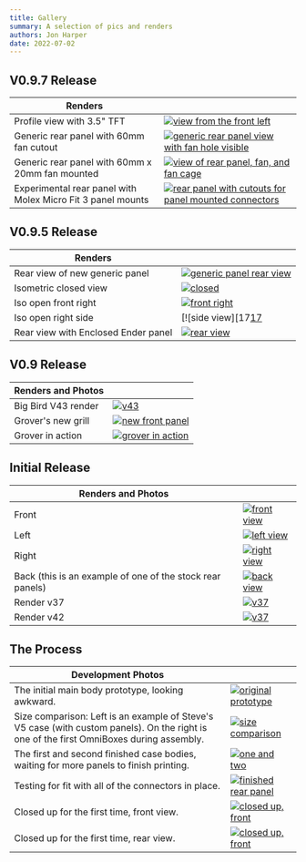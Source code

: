 ```yaml
---
title: Gallery
summary: A selection of pics and renders
authors: Jon Harper
date: 2022-07-02
---
```



## V0.9.7 Release
| Renders               |   |
|-----------------------|---|
| Profile view with 3.5" TFT | [![view from the front left][24]][24] |
| Generic rear panel with 60mm fan cutout | [![generic rear panel view with fan hole visible][22]][22] |
| Generic rear panel with 60mm x 20mm fan mounted | [![view of rear panel, fan, and fan cage][23]][23]
| Experimental rear panel with Molex Micro Fit 3 panel mounts | [![rear panel with cutouts for panel mounted connectors][21]][21] |

## V0.9.5 Release
| Renders               |   |
|-----------------------|---|
| Rear view of new generic panel | [![generic panel rear view][20]][20]
| Isometric closed view | [![closed][19]][19] |
| Iso open front right  | [![front right][18]][18] |
| Iso open right side   | [![side view][17[17] |
| Rear view with Enclosed Ender panel | [![rear view][16]][16] |

## V0.9 Release

| Renders and Photos  |   |
|---------------------|---|
| Big Bird V43 render | [![v43][15]][15] |
| Grover's new grill  | [![new front panel][14]][14] |
| Grover in action    | [![grover in action][13]][13] |

## Initial Release

| Renders and Photos |   |
|--------------------|---|
| Front      | [![front view][12]][12] |
| Left       | [![left view][11]][11] |
| Right      | [![right view][10]][10] |
| Back (this is an example of one of the stock rear panels) | [![back view][9]][9] |
| Render v37 | [![v37][8]][8] |
| Render v42 | [![v37][7]][7] |

## The Process

| Development Photos |   |
|--------------------|---|
| The initial main body prototype, looking awkward. | [![original prototype][6]][6] |
| Size comparison: Left is an example of Steve's V5 case (with custom panels). On the right is one of the first OmniBoxes during assembly. | [![size comparison][5]][5] |
| The first and second finished case bodies, waiting for more panels to finish printing. | [![one and two][4]][4] |
| Testing for fit with all of the connectors in place. | [![finished rear panel][3]][3] |
| Closed up for the first time, front view. | [![closed up, front][2]][2] |
| Closed up for the first time, rear view. | [![closed up, front][1]][1] |

[1]:  img/gallery/closed_up.jpg
[2]:  img/gallery/front_view.jpg
[3]:  img/gallery/finished_rear.jpg
[4]:  img/gallery/one_and_two.jpg
[5]:  img/gallery/size_comparison.jpg
[6]:  img/gallery/prototype.jpg
[7]:  img/gallery/v42.png
[8]:  img/gallery/v37.png
[9]:  img/gallery/view_back.jpg
[10]: img/gallery/view_right.jpg
[11]: img/gallery/view_left.jpg
[12]: img/gallery/view_front.jpg
[13]: img/gallery_0.9/grover_at_work.jpg
[14]: img/gallery_0.9/grover_up_close.jpg
[15]: img/gallery_0.9/big_bird_render.png
[16]: img/gallery_0.9.5/angled_rear.png
[17]: img/gallery_0.9.5/iso_right.png
[18]: img/gallery_0.9.5/iso_front_right.png
[19]: img/gallery_0.9.5/iso_closed.png
[20]: img/gallery_0.9.5/rear_panel.png
[21]: img/gallery_0.9.7/molex_rear_panel.png
[22]: img/gallery_0.9.7/generic_rear_panel.png
[23]: img/gallery_0.9.7/rear_60mm_fan.png
[24]: img/gallery_0.9.7/profile_view.png
